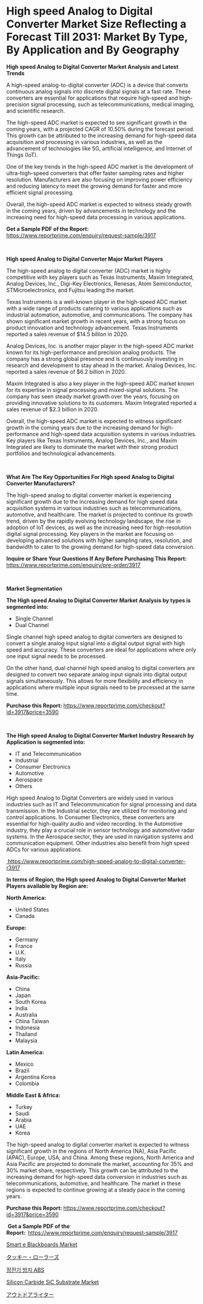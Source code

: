 <p><h1>High speed Analog to Digital Converter Market Size Reflecting a Forecast Till 2031: Market By Type, By Application and By Geography</h1></p><p><strong>High speed Analog to Digital Converter Market Analysis and Latest Trends</strong></p>
<p><p>A high-speed analog-to-digital converter (ADC) is a device that converts continuous analog signals into discrete digital signals at a fast rate. These converters are essential for applications that require high-speed and high-precision signal processing, such as telecommunications, medical imaging, and scientific research.</p><p>The high-speed ADC market is expected to see significant growth in the coming years, with a projected CAGR of 10.50% during the forecast period. This growth can be attributed to the increasing demand for high-speed data acquisition and processing in various industries, as well as the advancement of technologies like 5G, artificial intelligence, and Internet of Things (IoT).</p><p>One of the key trends in the high-speed ADC market is the development of ultra-high-speed converters that offer faster sampling rates and higher resolution. Manufacturers are also focusing on improving power efficiency and reducing latency to meet the growing demand for faster and more efficient signal processing.</p><p>Overall, the high-speed ADC market is expected to witness steady growth in the coming years, driven by advancements in technology and the increasing need for high-speed data processing in various applications.</p></p>
<p><strong>Get a Sample PDF of the Report:&nbsp;</strong> <a href="https://www.reportprime.com/enquiry/request-sample/3917">https://www.reportprime.com/enquiry/request-sample/3917</a></p>
<p>&nbsp;</p>
<p><strong>High speed Analog to Digital Converter Major Market Players</strong></p>
<p><p>The high-speed analog to digital converter (ADC) market is highly competitive with key players such as Texas Instruments, Maxim Integrated, Analog Devices, Inc., Digi-Key Electronics, Renesas, Atom Semiconductor, STMicroelectronics, and Fujitsu leading the market.</p><p>Texas Instruments is a well-known player in the high-speed ADC market with a wide range of products catering to various applications such as industrial automation, automotive, and communications. The company has shown significant market growth in recent years, with a strong focus on product innovation and technology advancement. Texas Instruments reported a sales revenue of $14.5 billion in 2020.</p><p>Analog Devices, Inc. is another major player in the high-speed ADC market known for its high-performance and precision analog products. The company has a strong global presence and is continuously investing in research and development to stay ahead in the market. Analog Devices, Inc. reported a sales revenue of $6.2 billion in 2020.</p><p>Maxim Integrated is also a key player in the high-speed ADC market known for its expertise in signal processing and mixed-signal solutions. The company has seen steady market growth over the years, focusing on providing innovative solutions to its customers. Maxim Integrated reported a sales revenue of $2.3 billion in 2020.</p><p>Overall, the high-speed ADC market is expected to witness significant growth in the coming years due to the increasing demand for high-performance and high-speed data acquisition systems in various industries. Key players like Texas Instruments, Analog Devices, Inc., and Maxim Integrated are likely to dominate the market with their strong product portfolios and technological advancements.</p></p>
<p>&nbsp;</p>
<p><strong>What Are The Key Opportunities For High speed Analog to Digital Converter Manufacturers?</strong></p>
<p><p>The high-speed analog to digital converter market is experiencing significant growth due to the increasing demand for high speed data acquisition systems in various industries such as telecommunications, automotive, and healthcare. The market is projected to continue its growth trend, driven by the rapidly evolving technology landscape, the rise in adoption of IoT devices, as well as the increasing need for high-resolution digital signal processing. Key players in the market are focusing on developing advanced solutions with higher sampling rates, resolution, and bandwidth to cater to the growing demand for high-speed data conversion.</p></p>
<p><strong>Inquire or Share Your Questions If Any Before Purchasing This Report:</strong> <a href="https://www.reportprime.com/enquiry/pre-order/3917">https://www.reportprime.com/enquiry/pre-order/3917</a></p>
<p>&nbsp;</p>
<p><strong>Market Segmentation</strong></p>
<p><strong>The High speed Analog to Digital Converter Market Analysis by types is segmented into:</strong></p>
<p><ul><li>Single Channel</li><li>Dual Channel</li></ul></p>
<p><p>Single channel high speed analog to digital converters are designed to convert a single analog input signal into a digital output signal with high speed and accuracy. These converters are ideal for applications where only one input signal needs to be processed.</p><p>On the other hand, dual channel high speed analog to digital converters are designed to convert two separate analog input signals into digital output signals simultaneously. This allows for more flexibility and efficiency in applications where multiple input signals need to be processed at the same time.</p></p>
<p><strong>Purchase this Report:&nbsp;</strong><a href="https://www.reportprime.com/checkout?id=3917&price=3590">https://www.reportprime.com/checkout?id=3917&price=3590</a></p>
<p>&nbsp;</p>
<p><strong>The High speed Analog to Digital Converter Market Industry Research by Application is segmented into:</strong></p>
<p><ul><li>IT and Telecommunication</li><li>Industrial</li><li>Consumer Electronics</li><li>Automotive</li><li>Aerospace</li><li>Others</li></ul></p>
<p><p>High speed Analog to Digital Converters are widely used in various industries such as IT and Telecommunication for signal processing and data transmission. In the Industrial sector, they are utilized for monitoring and control applications. In Consumer Electronics, these converters are essential for high-quality audio and video recording. In the Automotive industry, they play a crucial role in sensor technology and automotive radar systems. In the Aerospace sector, they are used in navigation systems and communication equipment. Other industries also benefit from high speed ADCs for various applications.</p></p>
<p><a href="https://www.reportprime.com/high-speed-analog-to-digital-converter-r3917">&nbsp;https://www.reportprime.com/high-speed-analog-to-digital-converter-r3917</a></p>
<p><strong>In terms of Region, the High speed Analog to Digital Converter Market Players available by Region are:</strong></p>
<p>
    <p> <strong> North America: </strong>
        <ul>
            <li>United States</li>
            <li>Canada</li>
        </ul>
        </p> 
    <p> <strong> Europe: </strong>
        <ul>
            <li>Germany</li>
            <li>France</li>
            <li>U.K.</li>
            <li>Italy</li>
            <li>Russia</li>
        </ul>
        </p> 
    <p> <strong> Asia-Pacific: </strong>
        <ul>
            <li>China</li>
            <li>Japan</li>
            <li>South Korea</li>
            <li>India</li>
            <li>Australia</li>
            <li>China Taiwan</li>
            <li>Indonesia</li>
            <li>Thailand</li>
            <li>Malaysia</li>
        </ul>
        </p> 
    <p> <strong> Latin America: </strong>
        <ul>
            <li>Mexico</li>
            <li>Brazil</li>
            <li>Argentina Korea</li>
            <li>Colombia</li>
        </ul>
        </p> 
    <p> <strong> Middle East & Africa: </strong>
        <ul>
            <li>Turkey</li>
            <li>Saudi</li>
            <li>Arabia</li>
            <li>UAE</li>
            <li>Korea</li>
        </ul>
    </p>
    </p>
<p><p>The high-speed analog to digital converter market is expected to witness significant growth in the regions of North America (NA), Asia Pacific (APAC), Europe, USA, and China. Among these regions, North America and Asia Pacific are projected to dominate the market, accounting for 35% and 30% market share, respectively. This growth can be attributed to the increasing demand for high-speed data conversion in industries such as telecommunications, automotive, and healthcare. The market in these regions is expected to continue growing at a steady pace in the coming years.</p></p>
<p><strong>Purchase this Report: </strong><a href="https://www.reportprime.com/checkout?id=3917&price=3590">https://www.reportprime.com/checkout?id=3917&price=3590</a></p>
<p>&nbsp;<strong>Get a Sample PDF of the Report:&nbsp;&nbsp;</strong><a href="https://www.reportprime.com/enquiry/request-sample/3917">https://www.reportprime.com/enquiry/request-sample/3917</a></p>
<p><strong></strong></p>
<p><p><a href="https://github.com/kufem1/Market-Research-Report-List-2/blob/main/smart-e-blackboards-market.md">Smart e Blackboards Market</a></p><p><a href="https://medium.com/@jacksonwiza1924/%E3%82%BF%E3%83%83%E3%82%AD%E3%83%BC%E3%83%AD%E3%83%BC%E3%83%A9%E3%83%BC%E3%81%AE%E5%B8%82%E5%A0%B4%E8%A6%8F%E6%A8%A1%E3%81%A8%E5%B8%82%E5%A0%B4%E3%83%88%E3%83%AC%E3%83%B3%E3%83%89-%E5%AE%8C%E5%85%A8%E3%81%AA%E7%94%A3%E6%A5%AD%E6%A6%82%E8%A6%81-2024%E5%B9%B4%E3%81%8B%E3%82%892031%E5%B9%B4-e02d7aa8c3b5">タッキー・ローラーズ</a></p><p><a href="https://medium.com/@emmettsaynford43546/%EC%95%88%ED%8B%B0%EC%8A%A4%ED%83%9C%ED%8B%B1-abs-%EC%8B%9C%EC%9E%A5-%EC%A0%90%EC%9C%A0%EC%9C%A8-%EB%B3%80%ED%99%94%EC%99%80-%EC%8B%9C%EC%9E%A5-%EC%84%B1%EC%9E%A5-%EC%B6%94%EC%9D%B4-2024-2031-e57f0222b1d4">정전기 방지 ABS</a></p><p><a href="https://github.com/singletonthaxterkelliehr2df/Market-Research-Report-List-2/blob/main/silicon-carbide-sic-substrate-market.md">Silicon Carbide SiC Substrate Market</a></p><p><a href="https://github.com/VernieBarton2023/Market-Research-Report-List-1/blob/main/527562973285.md">アウトドアライター</a></p></p>